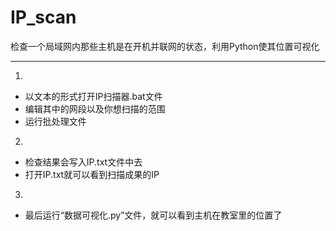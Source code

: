 # IP_scan
检查一个局域网内那些主机是在开机并联网的状态，利用Python使其位置可视化

---
1. 
 - 以文本的形式打开IP扫描器.bat文件
 - 编辑其中的网段以及你想扫描的范围
 - 运行批处理文件


2.
  - 检查结果会写入IP.txt文件中去
  - 打开IP.txt就可以看到扫描成果的IP


3. 
  - 最后运行“数据可视化.py”文件，就可以看到主机在教室里的位置了

